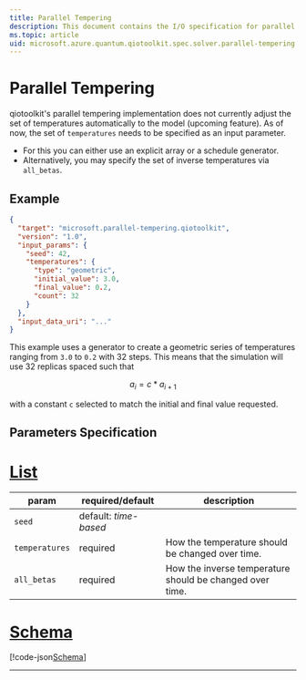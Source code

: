 ```yaml
---
title: Parallel Tempering
description: This document contains the I/O specification for parallel tempering.
ms.topic: article
uid: microsoft.azure.quantum.qiotoolkit.spec.solver.parallel-tempering
---
```


Parallel Tempering
==================

qiotoolkit's parallel tempering implementation does not currently adjust the set of
temperatures automatically to the model (upcoming feature). As of now, the set
of `temperatures` needs to be specified as an input parameter.

  * For this you can either use an explicit array or a schedule generator.
  * Alternatively, you may specify the set of inverse temperatures via `all_betas`.
    

Example
-------

```json
{
  "target": "microsoft.parallel-tempering.qiotoolkit",
  "version": "1.0",
  "input_params": {
    "seed": 42,
    "temperatures": {
      "type": "geometric",
      "initial_value": 3.0,
      "final_value": 0.2,
      "count": 32
    }
  },
  "input_data_uri": "..."
}
```

This example uses a generator to create a geometric series of temperatures
ranging from `3.0` to `0.2` with 32 steps. This means that the simulation will
use 32 replicas spaced such that 

```math
a_i = c*a_{i+1}
```

with a constant `c` selected to match the initial and final value requested.

Parameters Specification
------------------------

# [List](#tab/tabid-1)

| param   | required/default | description |
| ------- | ---------------- | ----------- |
| `seed`  | default: _time-based_ |
| `temperatures` | required | How the temperature should be changed over time. |
| `all_betas` | required | How the inverse temperature should be changed over time. |

# [Schema](#tab/tabid-2)

[!code-json[Schema](parallel-tempering.schema)]

***
